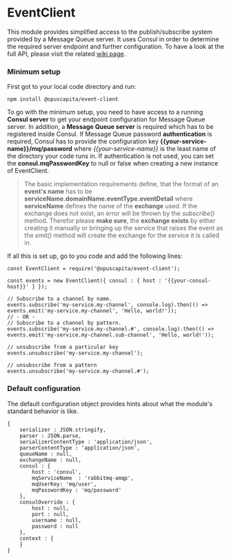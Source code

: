 # EventClient

This module provides simplified access to the publish/subscribe system provided by a Message Queue server. It uses Consul in order to determine the required server endpoint and further configuration. To have a look at the full API, please visit the related [wiki page](https://github.com/OpusCapita/event-client/wiki).

### Minimum setup
First got to your local code directory and run:
```
npm install @opuscapita/event-client
```
To go with the minimum setup, you need to have access to a running **Consul server** to get your endpoint configuration for Message Queue server. In addition, a **Message Queue server** is required which has to be registered inside Consul. If Message Queue password **authentication** is required, Consul has to provide the configuration key **{{your-service-name}}/mq/password** where *{{your-service-name}}* is the least name of the directory your code runs in. If authentication is not used, you can set the **consul.mqPasswordKey** to null or false when creating a new instance of EventClient.

> The basic implementation requirements define, that the format of an **event's name** has to be **serviceName.domainName.eventType.eventDetail** where **serviceName** defines the name of the **exchange** used. If the exchange does not exist, an error will be thrown by the *subscribe()* method. Therefor please **make sure**, the **exchange exists** by either creating it manually or bringing up the service that raises the event as the *emit()* method will create the exchange for the service it is called in.

If all this is set up, go to you code and add the following lines:

```JS
const EventClient = require('@opuscapita/event-client');

const events = new EventClient({ consul : { host : '{{your-consul-host}}' } });

// Subscribe to a channel by name.
events.subscribe('my-service.my-channel', console.log).then(() => events.emit('my-service.my-channel', 'Hello, world!'));
// - OR -
// Subscribe to a channel by pattern.
events.subscribe('my-service.my-channel.#', console.log).then(() => events.emit('my-service.my-channel.sub-channel', 'Hello, world!'));

// unsubscribe from a particular key
events.unsubscribe('my-service.my-channel');

// unsubscribe from a pattern
events.unsubscribe('my-service.my-channel.#');
```

### Default configuration

The default configuration object provides hints about what the module's standard behavior is like.

```JS
{
    serializer : JSON.stringify,
    parser : JSON.parse,
    serializerContentType : 'application/json',
    parserContentType : 'application/json',
    queueName : null,
    exchangeName : null,
    consul : {
        host : 'consul',
        mqServiceName  : 'rabbitmq-amqp',
        mqUserKey: 'mq/user',
        mqPasswordKey : 'mq/password'
    },
    consulOverride : {
        host : null,
        port : null,
        username : null,
        password : null
    },
    context : {
    }
}
```
